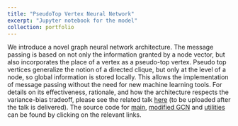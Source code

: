 ```yaml
---
title: "PseudoTop Vertex Neural Network"
excerpt: "Jupyter notebook for the model"
collection: portfolio
---
```


We introduce a novel graph neural network architecture. The message passing is based on not only the information granted by a node vector, but also incorporates the place of a vertex as a pseudo-top vertex. Pseudo top vertices generalize the notion of a directed clique, but only at the level of a node, so global information is stored locally. This allows the implementation of message passing without the need for new machine learning tools. For details on its effectiveness, rationale, and how the architecture respects the variance-bias tradeoff, please see the related talk [here](files/ptvnn.pdf) (to be uploaded after the talk is delivered). The source code for [main](/files/pTV.py), [modified GCN](/files/GCN_modified.py) and [utilities](/files/utils.py) can be found by clicking on the relevant links.
